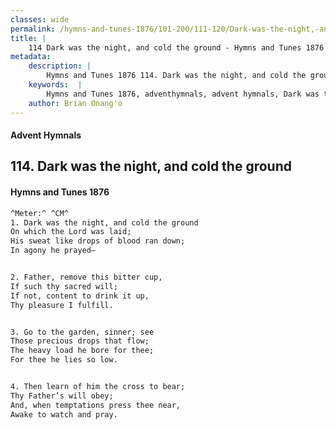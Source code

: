 ```yaml
---
classes: wide
permalink: /hymns-and-tunes-1876/101-200/111-120/Dark-was-the-night,-and-cold-the-ground/
title: |
    114 Dark was the night, and cold the ground - Hymns and Tunes 1876
metadata:
    description: |
        Hymns and Tunes 1876 114. Dark was the night, and cold the ground. On which the Lord was laid; His sweat like drops of blood ran down; In agony he prayed— 
    keywords:  |
        Hymns and Tunes 1876, adventhymnals, advent hymnals, Dark was the night, and cold the ground, On which the Lord was laid;, 
    author: Brian Onang'o
---
```


#### Advent Hymnals
## 114. Dark was the night, and cold the ground
####  Hymns and Tunes 1876

```txt
^Meter:^ ^CM^
1. Dark was the night, and cold the ground
On which the Lord was laid;
His sweat like drops of blood ran down;
In agony he prayed—


2. Father, remove this bitter cup,
If such thy sacred will;
If not, content to drink it up,
Thy pleasure I fulfill.


3. Go to the garden, sinner; see
Those precious drops that flow;
The heavy load he bore for thee;
For thee he lies so low.


4. Then learn of him the cross to bear;
Thy Father’s will obey;
And, when temptations press thee near,
Awake to watch and pray.
```